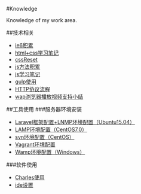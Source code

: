 #Knowledge

Knowledge of my work area.


##技术相关
- [ie6积累](./技术相关/ie6积累)
- [html+css学习笔记](./技术相关/html+css学习笔记)
- [cssReset](./技术相关/cssReset)
- [js方法积累](./技术相关/js方法积累)
- [js学习笔记](./技术相关/js学习笔记)
- [gulp使用](./技术相关/gulp使用)
- [HTTP协议流程](./技术相关/HTTP协议流程)
- [wap浏览器播放视频支持小结](./技术相关/wap浏览器播放视频支持小结)


##工具使用
###服务器环境安装
- [Laravel框架配置+LNMP环境配置（Ubuntu15.04）](./工具使用/Laravel框架配置+LNMP环境配置（Ubuntu15.04）)
- [LAMP环境配置（CentOS7.0）](./工具使用/LAMP环境配置（CentOS7.0）)
- [svn环境配置（CentOS）](./工具使用/svn环境配置（CentOS）)
- [Vagrant环境配置](./工具使用/Vagrant环境配置)
- [Wamp环境配置（Windows）](./工具使用/Wamp环境配置（Windows）)

###软件使用
- [Charles使用](./工具使用/Charles使用)
- [ide设置](./工具使用/ide设置)